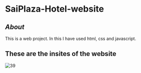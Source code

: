 # SaiPlaza-Hotel-website

## *About* 
This is a web project. In this I have used html, css and javascript.

## These are the insites of the website

![](resources/img/Screenshot (39))
